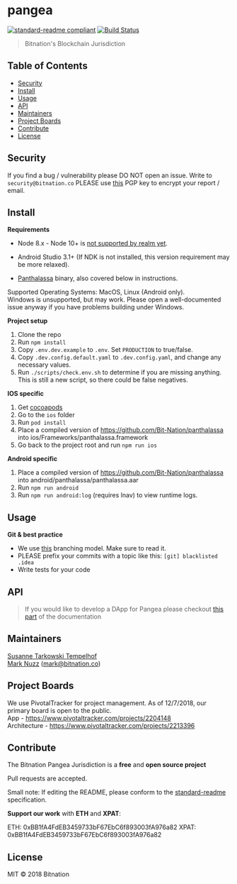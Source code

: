 # pangea

[![standard-readme compliant](https://img.shields.io/badge/standard--readme-OK-green.svg?style=flat-square)](https://github.com/RichardLitt/standard-readme)
[![Build Status](https://app.bitrise.io/app/be68de279aca4575/status.svg?token=pXZD3QeHe1TRK7YbQ0OnJQ&branch=develop)](https://app.bitrise.io/app/be68de279aca4575)

> Bitnation's Blockchain Jurisdiction


## Table of Contents

- [Security](#security)
- [Install](#install)
- [Usage](#usage)
- [API](#api)
- [Maintainers](#maintainers)
- [Project Boards](#project-boards)
- [Contribute](#contribute)
- [License](#license)

## Security
If you find a bug / vulnerability please DO NOT open an issue. Write to `security@bitnation.co` PLEASE use [this](security-bitnation.co.key.pub) PGP key to encrypt your report / email.

## Install

__Requirements__

* Node 8.x - Node 10+ is [not supported by realm yet](https://github.com/realm/realm-js/issues/1857). 

* Android Studio 3.1+ (If NDK is not installed, this version requirement may be more relaxed).

* [Panthalassa](https://github.com/Bit-Nation/panthalassa) binary, also covered below in instructions.

Supported Operating Systems: MacOS, Linux (Android only).  
Windows is unsupported, but may work. Please open a well-documented issue anyway if you have problems building under Windows.

__Project setup__

1. Clone the repo
2. Run `npm install`
3. Copy `.env.dev.example` to `.env`. Set `PRODUCTION` to true/false.
4. Copy `.dev.config.default.yaml` to `.dev.config.yaml`, and change any necessary values.
5. Run `./scripts/check.env.sh` to determine if you are missing anything. This is still a new script, so there could be false negatives.
 
__IOS specific__
1. Get [cocoapods](https://cocoapods.org/)
2. Go to the `ios` folder
3. Run `pod install`
4. Place a compiled version of https://github.com/Bit-Nation/panthalassa into ios/Frameworks/panthalassa.framework
5. Go back to the project root and run `npm run ios`

__Android specific__
1. Place a compiled version of https://github.com/Bit-Nation/panthalassa into android/panthalassa/panthalassa.aar
2. Run `npm run android`
3. Run `npm run android:log` (requires lnav) to view runtime logs. 

## Usage

__Git & best practice__

- We use [this](http://nvie.com/posts/a-successful-git-branching-model/) branching model. Make sure to read it.
- PLEASE prefix your commits with a topic like this: `[git] blacklisted .idea`
- Write tests for your code


## API
> If you would like to develop a DApp for Pangea please checkout [this part](https://bitnation-pangea-mobile.readthedocs.io/) of the documentation

## Maintainers

[Susanne Tarkowski Tempelhof](https://github.com/xsttx)  
[Mark Nuzz](https://github.com/mnuzz) (mark@bitnation.co)


## Project Boards

We use PivotalTracker for project management. As of 12/7/2018, our primary board is open to the public.  
App - https://www.pivotaltracker.com/projects/2204148  
Architecture - https://www.pivotaltracker.com/projects/2213396  

## Contribute

The Bitnation Pangea Jurisdiction is a **free** and **open source project**

Pull requests are accepted.

Small note: If editing the README, please conform to the [standard-readme](https://github.com/RichardLitt/standard-readme) specification.

**Support our work** with **ETH** and **XPAT**:

ETH: 0xBB1fA4FdEB3459733bF67EbC6f893003fA976a82
XPAT: 0xBB1fA4FdEB3459733bF67EbC6f893003fA976a82

## License

MIT © 2018 Bitnation
